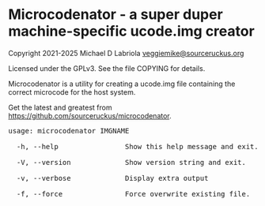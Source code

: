 Microcodenator - a super duper machine-specific ucode.img creator
=================================================================

Copyright 2021-2025 Michael D Labriola <veggiemike@sourceruckus.org>

Licensed under the GPLv3. See the file COPYING for details. 

Microcodenator is a utility for creating a ucode.img file containing the
correct microcode for the host system.

Get the latest and greatest from https://github.com/sourceruckus/microcodenator.

<pre>
usage: microcodenator IMGNAME

  -h, --help                Show this help message and exit.

  -V, --version             Show version string and exit.

  -v, --verbose             Display extra output

  -f, --force               Force overwrite existing file.
</pre>
